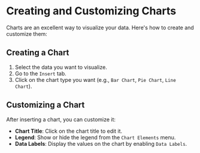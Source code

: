 # Creating and Customizing Charts

Charts are an excellent way to visualize your data. Here's how to create and customize them:

## Creating a Chart

1. Select the data you want to visualize.
2. Go to the `Insert` tab.
3. Click on the chart type you want (e.g., `Bar Chart`, `Pie Chart`, `Line Chart`).

## Customizing a Chart

After inserting a chart, you can customize it:

- **Chart Title**: Click on the chart title to edit it.
- **Legend**: Show or hide the legend from the `Chart Elements` menu.
- **Data Labels**: Display the values on the chart by enabling `Data Labels`.
